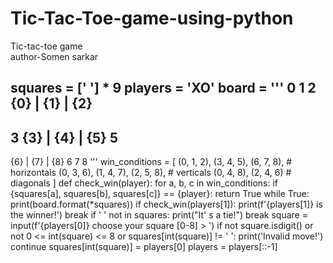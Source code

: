 # Tic-Tac-Toe-game-using-python
Tic-tac-toe game
<br> author-Somen sarkar

squares = [' '] * 9
players = 'XO'
board = '''
  0   1   2
  {0} | {1} | {2}
 -----------
3 {3} | {4} | {5} 5
 -----------
  {6} | {7} | {8}
  6   7   8
'''
win_conditions = [
    (0, 1, 2), (3, 4, 5), (6, 7, 8), # horizontals
    (0, 3, 6), (1, 4, 7), (2, 5, 8), # verticals
    (0, 4, 8), (2, 4, 6)             # diagonals
]
def check_win(player):
    for a, b, c in win_conditions:
        if {squares[a], squares[b], squares[c]} == {player}:
            return True
while True:
    print(board.format(*squares))
    if check_win(players[1]):
        print(f'{players[1]} is the winner!')
        break
    if ' ' not in squares:
        print("It' s a tie!")
        break
    square = input(f'{players[0]} choose your square [0-8] > ')
    if not square.isdigit() or not 0 <= int(square) <= 8 or squares[int(square)] != ' ':
        print('Invalid move!')
        continue
    squares[int(square)] =  players[0]
    players = players[::-1]
